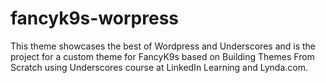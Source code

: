 # fancyk9s-worpress
This theme showcases the best of Wordpress and Underscores and is the project for a custom theme for FancyK9s based on Building Themes From Scratch using Underscores course at LinkedIn Learning and Lynda.com.

